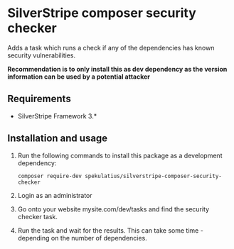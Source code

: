 # SilverStripe composer security checker

Adds a task which runs a check if any of the dependencies has known security vulnerabilities.

**Recommendation is to only install this as dev dependency as the version information can be used by a potential attacker**

## Requirements

* SilverStripe Framework 3.*

## Installation and usage

1. Run the following commands to install this package as a development dependency:
   ```
   composer require-dev spekulatius/silverstripe-composer-security-checker
   ```

2. Login as an administrator

3. Go onto your website mysite.com/dev/tasks and find the security checker task.

4. Run the task and wait for the results. This can take some time - depending on the number of dependencies.
